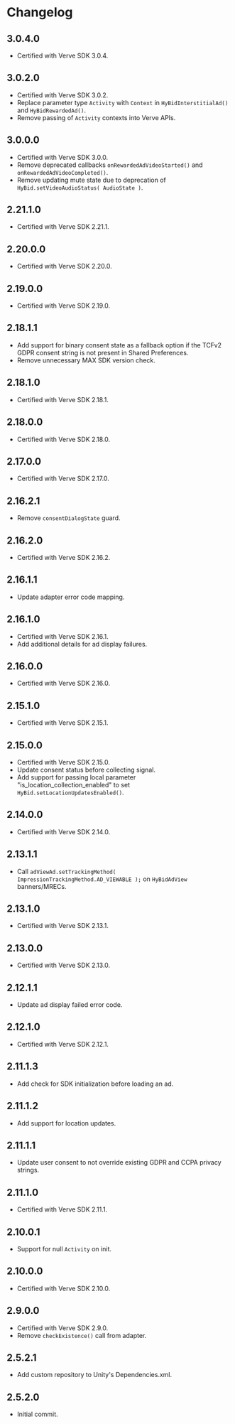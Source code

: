 # Changelog

## 3.0.4.0
* Certified with Verve SDK 3.0.4.

## 3.0.2.0
* Certified with Verve SDK 3.0.2.
* Replace parameter type `Activity` with `Context` in `HyBidInterstitialAd()` and `HyBidRewardedAd()`.
* Remove passing of `Activity` contexts into Verve APIs.

## 3.0.0.0
* Certified with Verve SDK 3.0.0.
* Remove deprecated callbacks `onRewardedAdVideoStarted()` and `onRewardedAdVideoCompleted()`.
* Remove updating mute state due to deprecation of `HyBid.setVideoAudioStatus( AudioState )`.

## 2.21.1.0
* Certified with Verve SDK 2.21.1.

## 2.20.0.0
* Certified with Verve SDK 2.20.0.

## 2.19.0.0
* Certified with Verve SDK 2.19.0.

## 2.18.1.1
* Add support for binary consent state as a fallback option if the TCFv2 GDPR consent string is not present in Shared Preferences.
* Remove unnecessary MAX SDK version check.

## 2.18.1.0
* Certified with Verve SDK 2.18.1.

## 2.18.0.0
* Certified with Verve SDK 2.18.0.

## 2.17.0.0
* Certified with Verve SDK 2.17.0.

## 2.16.2.1
* Remove `consentDialogState` guard.

## 2.16.2.0
* Certified with Verve SDK 2.16.2.

## 2.16.1.1
* Update adapter error code mapping.

## 2.16.1.0
* Certified with Verve SDK 2.16.1.
* Add additional details for ad display failures.

## 2.16.0.0
* Certified with Verve SDK 2.16.0.

## 2.15.1.0
* Certified with Verve SDK 2.15.1.

## 2.15.0.0
* Certified with Verve SDK 2.15.0.
* Update consent status before collecting signal.
* Add support for passing local parameter "is_location_collection_enabled" to set `HyBid.setLocationUpdatesEnabled()`.

## 2.14.0.0
* Certified with Verve SDK 2.14.0.

## 2.13.1.1
* Call `adViewAd.setTrackingMethod( ImpressionTrackingMethod.AD_VIEWABLE );` on `HyBidAdView` banners/MRECs.

## 2.13.1.0
* Certified with Verve SDK 2.13.1.

## 2.13.0.0
* Certified with Verve SDK 2.13.0.

## 2.12.1.1
* Update ad display failed error code.

## 2.12.1.0
* Certified with Verve SDK 2.12.1.

## 2.11.1.3
* Add check for SDK initialization before loading an ad.

## 2.11.1.2
* Add support for location updates.

## 2.11.1.1
* Update user consent to not override existing GDPR and CCPA privacy strings.

## 2.11.1.0
* Certified with Verve SDK 2.11.1.

## 2.10.0.1
* Support for null `Activity` on init.

## 2.10.0.0
* Certified with Verve SDK 2.10.0.

## 2.9.0.0
* Certified with Verve SDK 2.9.0.
* Remove `checkExistence()` call from adapter.

## 2.5.2.1
* Add custom repository to Unity's Dependencies.xml.

## 2.5.2.0
* Initial commit.
